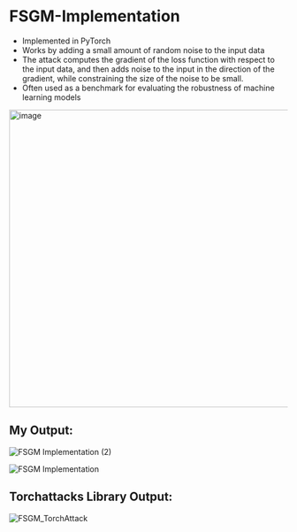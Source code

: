 # FSGM-Implementation

- Implemented in PyTorch
- Works by adding a small amount of random noise to the input data
- The attack computes the gradient of the loss function with respect to the input data, and then adds noise to the input in the direction of the gradient, while constraining the size of the noise to be small.
- Often used as a benchmark for evaluating the robustness of machine learning models

<img width="538" alt="image" src="https://user-images.githubusercontent.com/90772853/223028438-7e6cfd83-2fc0-4064-ac09-4759b7721a56.png">


## My Output:

![FSGM Implementation (2)](https://user-images.githubusercontent.com/90772853/223028102-f15eef0a-c8e3-457f-8013-f2bd255e62b8.png)

![FSGM Implementation](https://user-images.githubusercontent.com/90772853/223028120-01721a14-cddb-4af7-aa49-ce441e14941a.png)

## Torchattacks Library Output:

![FSGM_TorchAttack](https://user-images.githubusercontent.com/90772853/223028195-38fddcd4-b703-4a45-ad7b-1a38afa4211f.png)
